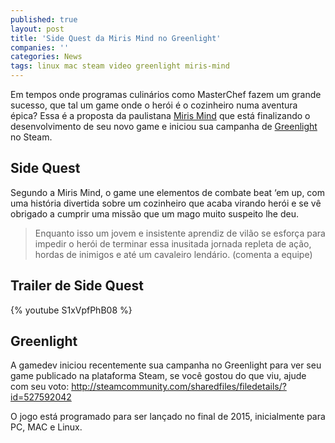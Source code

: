 ```yaml
---
published: true
layout: post
title: 'Side Quest da Miris Mind no Greenlight'
companies: ''
categories: News
tags: linux mac steam video greenlight miris-mind
---
```

Em tempos onde programas culinários como MasterChef fazem um grande sucesso, que tal um game onde o herói é o cozinheiro numa aventura épica? Essa é a proposta da paulistana <a href="http://www.mirismind.com/" target="_blank">Miris Mind</a>
 que está finalizando o desenvolvimento de seu novo game e iniciou sua campanha de <a href="http://steamcommunity.com/sharedfiles/filedetails/?id=527592042" target="_blank">Greenlight </a>
no Steam.

## Side Quest
Segundo a Miris Mind, o game une elementos de combate beat ‘em up, com uma história divertida sobre um cozinheiro que acaba virando herói e se vê obrigado a cumprir uma missão que um mago muito suspeito lhe deu.




> Enquanto isso um jovem e insistente aprendiz de vilão se esforça para impedir o herói de terminar essa inusitada jornada repleta de ação, hordas de inimigos e até um cavaleiro lendário. (comenta a equipe)




## Trailer de Side Quest
{% youtube S1xVpfPhB08 %}

## Greenlight
A gamedev iniciou recentemente sua campanha no Greenlight para ver seu game publicado na plataforma Steam, se você gostou do que viu, ajude com seu voto: <a href="http://steamcommunity.com/sharedfiles/filedetails/?id=527592042" target="_blank">http://steamcommunity.com/sharedfiles/filedetails/?id=527592042</a>





O jogo está programado para ser lançado no final de 2015, inicialmente para PC, MAC e Linux.